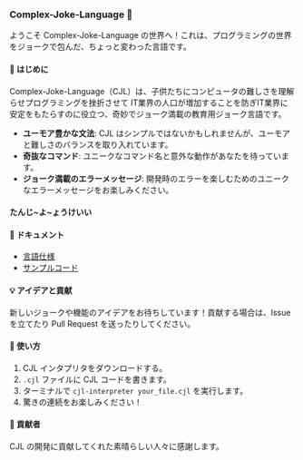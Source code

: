### Complex-Joke-Language 🤪

ようこそ Complex-Joke-Language の世界へ！これは、プログラミングの世界をジョークで包んだ、ちょっと変わった言語です。

#### 🚀 はじめに

Complex-Joke-Language（CJL）は、子供たちにコンピュータの難しさを理解らせプログラミングを挫折させて
IT業界の人口が増加することを防ぎIT業界に安定をもたらすのに役立つ、奇妙でジョーク満載の教育用ジョーク言語です。

- **ユーモア豊かな文法**: CJL はシンプルではないかもしれませんが、ユーモアと難しさのバランスを取り入れています。
- **奇抜なコマンド**: ユニークなコマンド名と意外な動作があなたを待っています。
- **ジョーク満載のエラーメッセージ**: 開発時のエラーを楽しむためのユニークなエラーメッセージをお楽しみください。

#### たんじ~よ~ょうけいい


#### 📖 ドキュメント

- [言語仕様](link_to_spec)
- [サンプルコード](link_to_samples)

#### 💡 アイデアと貢献

新しいジョークや機能のアイデアをお待ちしています！貢献する場合は、Issue を立てたり Pull Request を送ったりしてください。

#### 🤖 使い方

1. CJL インタプリタをダウンロードする。
2. `.cjl` ファイルに CJL コードを書きます。
3. ターミナルで `cjl-interpreter your_file.cjl` を実行します。
4. 驚きの連続をお楽しみください！

#### 🎉 貢献者

CJL の開発に貢献してくれた素晴らしい人々に感謝します。
